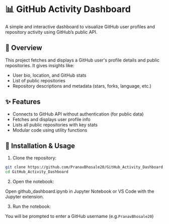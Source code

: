 # 📊 GitHub Activity Dashboard

A simple and interactive dashboard to visualize GitHub user profiles and repository activity using GitHub’s public API.

## 🚀 Overview

This project fetches and displays a GitHub user's profile details and public repositories. It gives insights like:

- User bio, location, and GitHub stats
- List of public repositories
- Repository descriptions and metadata (stars, forks, language, etc.)

## ✨ Features

- Connects to GitHub API without authentication (for public data)
- Fetches and displays user profile info
- Lists all public repositories with key stats
- Modular code using utility functions

## 🧪 Installation & Usage

1. Clone the repository:

```bash
git clone https://github.com/PranavBhosale20/GitHub_Activity_Dashboard.git
cd GitHub_Activity_Dashboard
```

2. Open the notebook:

Open github_dashboard.ipynb in Jupyter Notebook or VS Code with the Jupyter extension.

3. Run the notebook:

You will be prompted to enter a GitHub username (e.g.`PranavBhosale20`)

